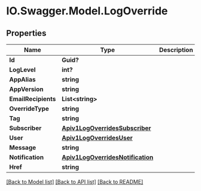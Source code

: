 # IO.Swagger.Model.LogOverride
## Properties

Name | Type | Description | Notes
------------ | ------------- | ------------- | -------------
**Id** | **Guid?** |  | [optional] 
**LogLevel** | **int?** |  | [optional] 
**AppAlias** | **string** |  | [optional] 
**AppVersion** | **string** |  | [optional] 
**EmailRecipients** | **List&lt;string&gt;** |  | [optional] 
**OverrideType** | **string** |  | [optional] 
**Tag** | **string** |  | [optional] 
**Subscriber** | [**Apiv1LogOverridesSubscriber**](Apiv1LogOverridesSubscriber.md) |  | [optional] 
**User** | [**Apiv1LogOverridesUser**](Apiv1LogOverridesUser.md) |  | [optional] 
**Message** | **string** |  | [optional] 
**Notification** | [**Apiv1LogOverridesNotification**](Apiv1LogOverridesNotification.md) |  | [optional] 
**Href** | **string** |  | [optional] 

[[Back to Model list]](../README.md#documentation-for-models) [[Back to API list]](../README.md#documentation-for-api-endpoints) [[Back to README]](../README.md)

